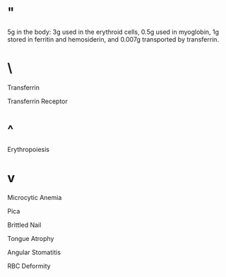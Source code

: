 # "

5g in the body: 3g used in the erythroid cells, 0.5g used in myoglobin, 1g stored in ferritin and hemosiderin, and 0.007g transported by transferrin.

# \

Transferrin

Transferrin Receptor

# ^

Erythropoiesis

# v

Microcytic Anemia

Pica

Brittled Nail

Tongue Atrophy

Angular Stomatitis

RBC Deformity

